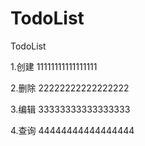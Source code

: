 # TodoList

TodoList

1.创建 11111111111111111

2.删除 22222222222222222

3.编辑 33333333333333333

4.查询 44444444444444444
